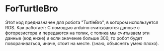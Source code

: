 # ForTurtleBro
Этот код предназначен для робота "TurtleBro", в котором используется ROS.
Как работает:
  С помощью arduino считываются данные с фоторезистора и передаются на топик, с топика мы считываем эти данные (код ниже) и если значение больше 300, то робот будет поворачиваться, иначе, стоит на месте. (знаю, объяснять умею плохо).

